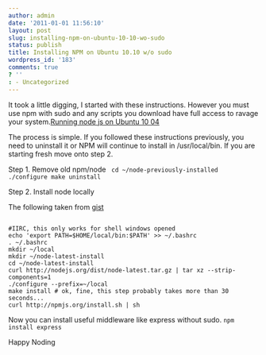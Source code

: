 ```yaml
---
author: admin
date: '2011-01-01 11:56:10'
layout: post
slug: installing-npm-on-ubuntu-10-10-wo-sudo
status: publish
title: Installing NPM on Ubuntu 10.10 w/o sudo
wordpress_id: '183'
comments: true
? ''
: - Uncategorized
---
```


It took a little digging, I started with these instructions.  However you must use npm with sudo and any scripts you download have full access to ravage your system.<a href="http://utahjs.com/2010/09/07/running-node-js-on-ubuntu-10-04/">Running node js on Ubuntu 10 04</a>

The process is simple.  If you followed these instructions previously, you need to uninstall it or NPM will continue to install in /usr/local/bin.  If you are starting fresh move onto step 2.

Step 1. Remove old npm/node
<code>
cd ~/node-previously-installed
./configure
make uninstall
</code>

Step 2. Install node locally

The following taken from <a href="https://gist.github.com/579814">gist</a>

<code>
#IIRC, this only works for shell windows opened
echo 'export PATH=$HOME/local/bin:$PATH' &gt;&gt; ~/.bashrc
. ~/.bashrc
mkdir ~/local
mkdir ~/node-latest-install
cd ~/node-latest-install
curl http://nodejs.org/dist/node-latest.tar.gz | tar xz --strip-components=1
./configure --prefix=~/local
make install # ok, fine, this step probably takes more than 30 seconds...
curl http://npmjs.org/install.sh | sh</code>

Now you can install useful middleware like express without sudo.
<code>npm install express</code>

Happy Noding
